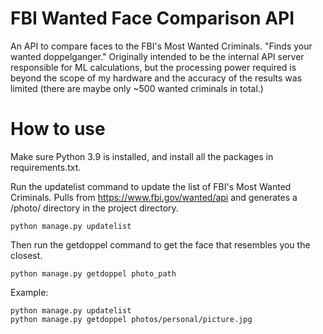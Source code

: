 # FBI Wanted Face Comparison API
An API to compare faces to the FBI's Most Wanted Criminals. "Finds your wanted doppelganger."
Originally intended to be the internal API server responsible for ML calculations, but the processing power required is beyond the scope of my hardware and the accuracy of the results was limited (there are maybe only ~500 wanted criminals in total.)

# How to use
Make sure Python 3.9 is installed, and install all the packages in requirements.txt.

Run the updatelist command to update the list of FBI's Most Wanted Criminals. Pulls from https://www.fbi.gov/wanted/api and generates a /photo/ directory in the project directory.
```
python manage.py updatelist
```
Then run the getdoppel command to get the face that resembles you the closest.
```
python manage.py getdoppel photo_path
```

Example:
```
python manage.py updatelist
python manage.py getdoppel photos/personal/picture.jpg
```
